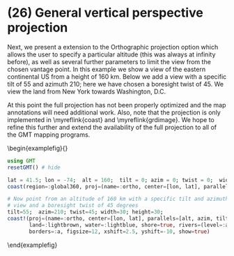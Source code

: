 # (26) General vertical perspective projection

Next, we present a extension to the Orthographic projection option which allows the user to specify
a particular altitude (this was always at infinity before), as well as several further parameters
to limit the view from the chosen vantage point. In this example we show a view of the eastern
continental US from a height of 160 km. Below we add a view with a specific tilt of 55 and azimuth 210;
here we have chosen a boresight twist of 45. We view the land from New York towards Washington, D.C.

At this point the full projection has not been properly optimized and the map annotations will need
additional work. Also, note that the projection is only implemented in \myreflink{coast} and
\myreflink{grdimage}. We hope to refine this further and extend the availability of the full
projection to all of the GMT mapping programs.


\begin{examplefig}{}
```julia
using GMT
resetGMT() # hide

lat = 41.5; lon = -74;  alt = 160;  tilt = 0; azim = 0; twist = 0;  width = 0;  height = 0;
coast(region=:global360, proj=(name=:ortho, center=[lon, lat], parallels=[alt, azim, tilt, twist, width, height]), xshift=2.5, frame=(annot=5, grid=5), land=:lightbrown, water=:lightblue, shore=true, borders=((level=1,pen=(1,:red)), (level=2, pen=0.5)), figsize=10, yshift=12)

# Now point from an altitude of 160 km with a specific tilt and azimuth and with a wider restricted
# view and a boresight twist of 45 degrees
tilt=55;  azim=210; twist=45; width=30; height=30;
coast!(proj=(name=:ortho, center=[lon, lat], parallels=[alt, azim, tilt, twist, width, height]), frame=:same, 
       land=:lightbrown, water=:lightblue, shore=true, rivers=(level=:a, pen=:blue), res=:intermediate,
       borders=:a, figsize=12, xshift=2.5, yshift=-10, show=true)
```
\end{examplefig}

